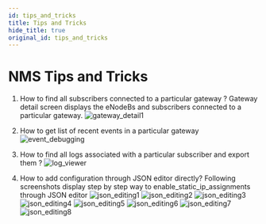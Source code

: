 ```yaml
---
id: tips_and_tricks
title: Tips and Tricks
hide_title: true
original_id: tips_and_tricks
---
```

# NMS Tips and Tricks

1. How to find all subscribers connected to a particular gateway ?
Gateway detail screen displays the eNodeBs and subscribers connected to a particular gateway.
![gateway_detail1](assets/nms/userguide/gateway_detail1.png)

2. How to get list of recent events in a particular gateway
![event_debugging](assets/nms/userguide/event_debugging.png)

3. How to find all logs associated with a particular subscriber and export them ?
![log_viewer](assets/nms/userguide/log_viewer_out.gif)

4. How to add configuration through JSON editor directly?
Following screenshots display step by step way to enable_static_ip_assignments through
JSON editor
![json_editing1](assets/nms/userguide/json_editing1.png)
![json_editing2](assets/nms/userguide/json_editing2.png)
![json_editing3](assets/nms/userguide/json_editing3.png)
![json_editing4](assets/nms/userguide/json_editing4.png)
![json_editing5](assets/nms/userguide/json_editing5.png)
![json_editing6](assets/nms/userguide/json_editing6.png)
![json_editing7](assets/nms/userguide/json_editing7.png)
![json_editing8](assets/nms/userguide/json_editing8.png)
